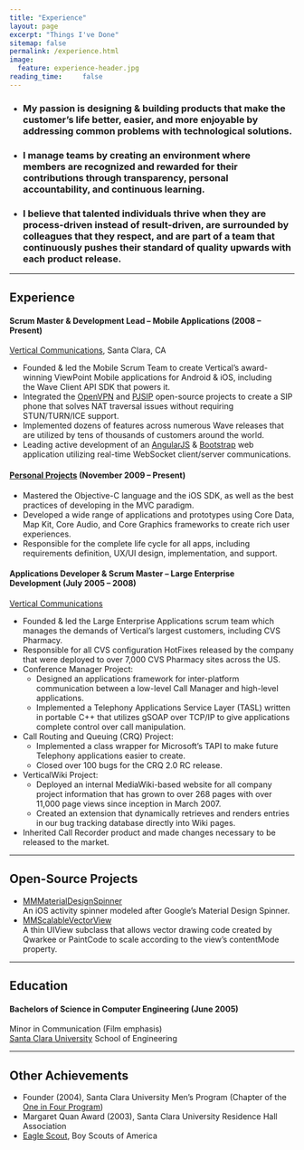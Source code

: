 ```yaml
---
title: "Experience"
layout: page
excerpt: "Things I've Done"
sitemap: false
permalink: /experience.html
image:
  feature: experience-header.jpg
reading_time:     false
---
```


*   ### My passion is designing & building products that make the customer’s life better, easier, and more enjoyable by addressing common problems with technological solutions.
*   ### I manage teams by creating an environment where members are recognized and rewarded for their contributions through transparency, personal accountability, and continuous learning.
*   ### I believe that talented individuals thrive when they are process-driven instead of result-driven, are surrounded by colleagues that they respect, and are part of a team that continuously pushes their standard of quality upwards with each product release.

---

## Experience

#### Scrum Master & Development Lead – Mobile Applications (2008 – Present)  
[Vertical Communications](http://www.vertical.com/), Santa Clara, CA

*   Founded & led the Mobile Scrum Team to create Vertical’s award-winning ViewPoint Mobile applications for Android & iOS, including the Wave Client API SDK that powers it.
*   Integrated the [OpenVPN](https://openvpn.net) and [PJSIP](http://www.pjsip.org) open-source projects to create a SIP phone that solves NAT traversal issues without requiring STUN/TURN/ICE support.
*   Implemented dozens of features across numerous Wave releases that are utilized by tens of thousands of customers around the world.
*   Leading active development of an [AngularJS](https://angularjs.org) & [Bootstrap](http://getbootstrap.com) web application utilizing real-time WebSocket client/server communications.

#### [Personal Projects](http://itunes.apple.com/us/artist/max-wellington-studios/id298873244) (November 2009 – Present)

*   Mastered the Objective-C language and the iOS SDK, as well as the best practices of developing in the MVC paradigm.
*   Developed a wide range of applications and prototypes using Core Data, Map Kit, Core Audio, and Core Graphics frameworks to create rich user experiences.
*   Responsible for the complete life cycle for all apps, including requirements definition, UX/UI design, implementation, and support.

#### Applications Developer & Scrum Master – Large Enterprise Development (July 2005 – 2008)  
[Vertical Communications](http://www.vertical.com/)

* Founded & led the Large Enterprise Applications scrum team which manages the demands of Vertical’s largest customers, including CVS Pharmacy.
* Responsible for all CVS configuration HotFixes released by the company that were deployed to over 7,000 CVS Pharmacy sites across the US.
*   Conference Manager Project:
    *   Designed an applications framework for inter-platform communication between a low-level Call Manager and high-level applications.
    *   Implemented a Telephony Applications Service Layer (TASL) written in portable C++ that utilizes gSOAP over TCP/IP to give applications complete control over call manipulation.
*   Call Routing and Queuing (CRQ) Project:
    *   Implemented a class wrapper for Microsoft’s TAPI to make future Telephony applications easier to create.
    *   Closed over 100 bugs for the CRQ 2.0 RC release.
*   VerticalWiki Project:
    *   Deployed an internal MediaWiki-based website for all company project information that has grown to over 268 pages with over 11,000 page views since inception in March 2007.
    *   Created an extension that dynamically retrieves and renders entries in our bug tracking database directly into Wiki pages.
*   Inherited Call Recorder product and made changes necessary to be released to the market.

---

## Open-Source Projects

*   [MMMaterialDesignSpinner](https://github.com/misterwell/MMMaterialDesignSpinner)  
    An iOS activity spinner modeled after Google’s Material Design Spinner.
*   [MMScalableVectorView](http://github.com/misterwell/MMScalableVectorView)  
    A thin UIView subclass that allows vector drawing code created by Qwarkee or PaintCode to scale according to the view’s contentMode property.

---

## Education

#### Bachelors of Science in Computer Engineering (June 2005)  
Minor in Communication (Film emphasis)  
[Santa Clara University](http://www.scu.edu/) School of Engineering

---

## Other Achievements

*   Founder (2004), Santa Clara University Men’s Program (Chapter of the [One in Four Program](http://www.oneinfourusa.org/themensprogram.php))
*   Margaret Quan Award (2003), Santa Clara University Residence Hall Association
*   [Eagle Scout](http://www.scouting.org/factsheets/02-516.html), Boy Scouts of America